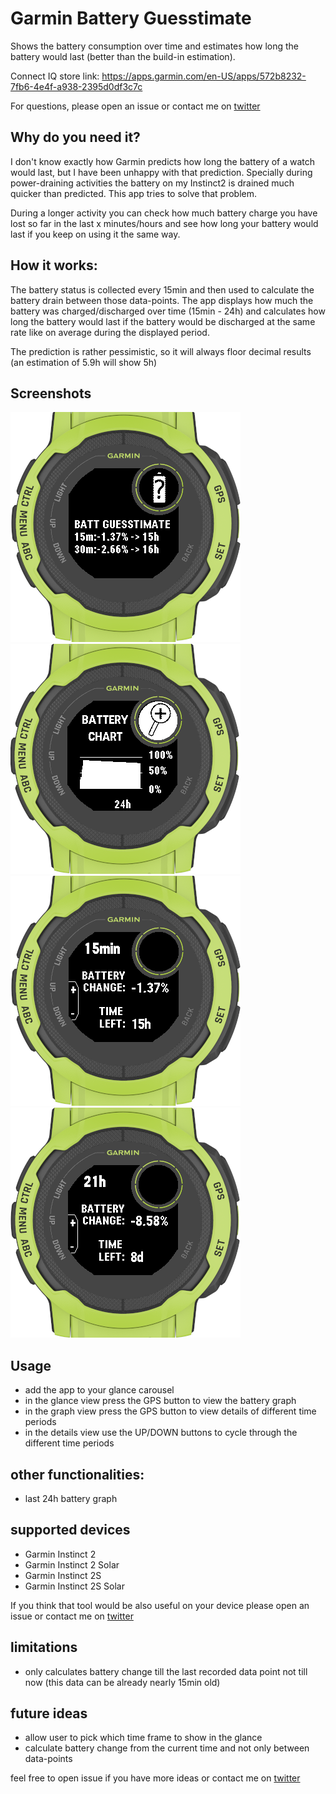 # Garmin Battery Guesstimate

Shows the battery consumption over time and estimates how long the battery would last (better than the build-in estimation).

Connect IQ store link: https://apps.garmin.com/en-US/apps/572b8232-7fb6-4e4f-a938-2395d0df3c7c

For questions, please open an issue or contact me on [twitter](https://twitter.com/INDIVIDUALIT)

## Why do you need it?

I don't know exactly how Garmin predicts how long the battery of a watch would last, but I have been unhappy with that prediction. Specially during power-draining activities the battery on my Instinct2 is drained much quicker than predicted. This app tries to solve that problem.

During a longer activity you can check how much battery charge you have lost so far in the last x minutes/hours and see how long your battery would last if you keep on using it the same way.

## How it works:

The battery status is collected every 15min and then used to calculate the battery drain between those data-points. The app displays how much the battery was charged/discharged over time (15min - 24h) and calculates how long the battery would last if the battery would be discharged at the same rate like on average during the displayed period.

The prediction is rather pessimistic, so it will always floor decimal results (an estimation of 5.9h will show 5h)

## Screenshots
![glance](screenshots/glance.png)
![battery chart](screenshots/battery-chart.png)
![details 15min](screenshots/details-15min.png)
![details 21h](screenshots/details-21h.png)


## Usage
- add the app to your glance carousel
- in the glance view press the GPS button to view the battery graph
- in the graph view press the GPS button to view details of different time periods
- in the details view use the UP/DOWN buttons to cycle through the different time periods

## other functionalities:
- last 24h battery graph

## supported devices
- Garmin Instinct 2
- Garmin Instinct 2 Solar
- Garmin Instinct 2S
- Garmin Instinct 2S Solar

If you think that tool would be also useful on your device please open an issue or contact me on [twitter](https://twitter.com/INDIVIDUALIT)

## limitations
- only calculates battery change till the last recorded data point not till now (this data can be already nearly 15min old)

## future ideas
- allow user to pick which time frame to show in the glance
- calculate battery change from the current time and not only between data-points

feel free to open issue if you have more ideas or contact me on [twitter](https://twitter.com/INDIVIDUALIT)

